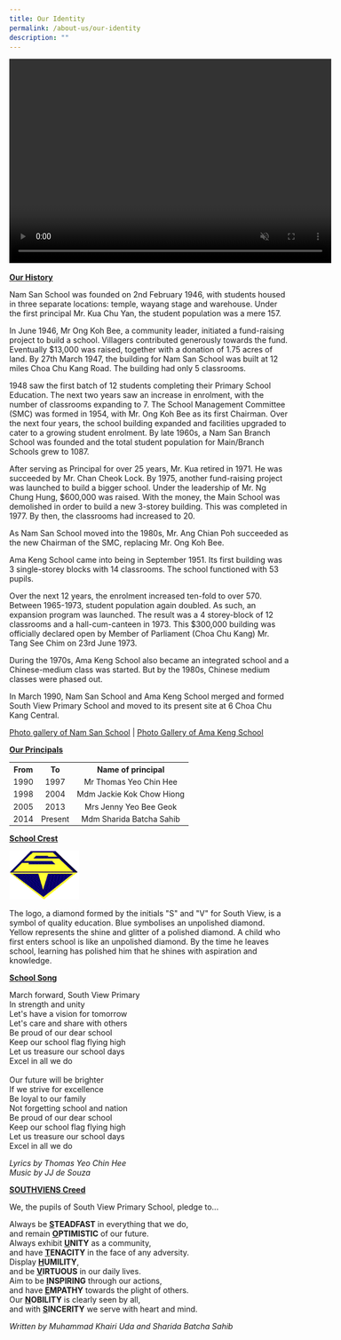 ```yaml
---
title: Our Identity
permalink: /about-us/our-identity
description: ""
---
```

<div><video preload="none" autoplay="autoplay" muted="" width="580" height="368" data-mce-fragment="1"></div></video>
<p><strong><u>Our History</u></strong></p>
<p>Nam San School was founded on 2nd February 1946, with students housed in three separate locations: temple, wayang stage and warehouse. Under the first principal Mr. Kua Chu Yan, the student population was a mere 157.</p>
<p>In June 1946, Mr Ong Koh Bee, a community leader, initiated a fund-raising project to build a school. Villagers contributed generously towards the fund. Eventually $13,000 was raised, together with a donation of 1.75 acres of land. By 27th March 1947, the building for Nam San School was built at 12 miles Choa Chu Kang Road. The building had only 5 classrooms.</p>
<p>1948 saw the first batch of 12 students completing their Primary School Education. The next two years saw an increase in enrolment, with the number of classrooms expanding to 7. The School Management Committee (SMC) was formed in 1954, with Mr. Ong Koh Bee as its first Chairman. Over the next four years, the school building expanded and facilities upgraded to cater to a growing student enrolment. By late 1960s, a Nam San Branch School was founded and the total student population for Main/Branch Schools grew to 1087.</p>
<p>After serving as Principal for over 25 years, Mr. Kua retired in 1971. He was succeeded by Mr. Chan Cheok Lock. By 1975, another fund-raising project was launched to build a bigger school. Under the leadership of Mr. Ng Chung Hung, $600,000 was raised. With the money, the Main School was demolished in order to build a new 3-storey building. This was completed in 1977. By then, the classrooms had increased to 20.</p>
<p>As Nam San School moved into the 1980s, Mr. Ang Chian Poh succeeded as the new Chairman of the SMC, replacing Mr. Ong Koh Bee.</p>
<p>Ama Keng School came into being in September 1951. Its first building was 3 single-storey blocks with 14 classrooms. The school functioned with 53 pupils.</p>
<p>Over the next 12 years, the enrolment increased ten-fold to over 570. Between 1965-1973, student population again doubled. As such, an expansion program was launched. The result was a 4 storey-block of 12 classrooms and a hall-cum-canteen in 1973. This $300,000 building was officially declared open by Member of Parliament (Choa Chu Kang) Mr. Tang See Chim on 23rd June 1973.</p>
<p>During the 1970s, Ama Keng School also became an integrated school and a Chinese-medium class was started. But by the 1980s, Chinese medium classes were phased out.</p>
<p>In March 1990, Nam San School and Ama Keng School merged and formed South View Primary School and moved to its present site at 6 Choa Chu Kang Central.&nbsp;</p>
<p><a href="/other/photo-gallery-of-nam-san-school" target="_blank" rel="noopener">Photo gallery of Nam San School</a>&nbsp;|&nbsp;<a href="/other/photo-gallery-of-ama-keng-school" target="_blank" rel="noopener"><u>Photo Gallery of Ama Keng School</u></a></p>
<p><strong><u>Our Principals</u></strong></p>
<table>
<tbody>
<tr>
<th style="text-align: center;">From</th>
<th style="text-align: center;">To</th>
<th style="text-align: center;">Name of principal</th>
</tr>
<tr>
<td style="text-align: center;">1990</td>
<td style="text-align: center;">1997</td>
<td style="text-align: center;">Mr Thomas Yeo Chin Hee</td>
</tr>
<tr>
<td style="text-align: center;">1998</td>
<td style="text-align: center;">2004</td>
<td style="text-align: center;">Mdm Jackie Kok Chow Hiong</td>
</tr>
<tr>
<td style="text-align: center;">2005</td>
<td style="text-align: center;">2013</td>
<td style="text-align: center;">Mrs Jenny Yeo Bee Geok</td>
</tr>
<tr>
<td style="text-align: center;">2014</td>
<td style="text-align: center;">Present</td>
<td style="text-align: center;">Mdm Sharida Batcha Sahib</td>
</tr>
</tbody>
</table>
<p><strong><u>School Crest</u></strong></p>
<img style="width: 25%;" src="/images/crest.gif" />
<p>The logo, a diamond formed by the initials "S" and "V" for South View, is a symbol of quality education. Blue symbolises an unpolished diamond. Yellow represents the shine and glitter of a polished diamond. A child who first enters school is like an unpolished diamond. By the time he leaves school, learning has polished him that he shines with aspiration and knowledge.</p>
<p><strong><u>School Song</u></strong></p>
<div>March forward, South View Primary</div>
<div>In strength and unity</div>
<div>Let's have a vision for tomorrow</div>
<div>Let's care and share with others</div>
<div>Be proud of our dear school</div>
<div>Keep our school flag flying high</div>
<div>Let us treasure our school days</div>
<div>Excel in all we do</div>
<div>&nbsp;</div>
<div>Our future will be brighter</div>
<div>If we strive for excellence</div>
<div>Be loyal to our family</div>
<div>Not forgetting school and nation</div>
<div>Be proud of our dear school</div>
<div>Keep our school flag flying high</div>
<div>Let us treasure our school days</div>
<div>Excel in all we do</div>
<p><em>Lyrics by Thomas Yeo Chin Hee<br />Music by JJ de Souza</em></p>
<p><strong><u>SOUTHVIENS Creed</u></strong></p>
<p>We, the pupils of South View Primary School, pledge to...</p>
<div>Always be&nbsp;<strong><u>S</u>TEADFAST</strong>&nbsp;in everything that we do,</div>
<div>and remain&nbsp;<strong><u>O</u>PTIMISTIC</strong>&nbsp;of our future.</div>
<div>Always exhibit&nbsp;<strong><u>U</u>NITY</strong>&nbsp;as a community,</div>
<div>and have&nbsp;<strong><u>T</u>ENACITY</strong>&nbsp;in the face of any adversity.</div>
<div>Display&nbsp;<strong><u>H</u>UMILITY</strong>,</div>
<div>and be&nbsp;<strong><u>V</u>IRTUOUS</strong>&nbsp;in our daily lives.</div>
<div>Aim to be&nbsp;<strong><u>I</u>NSPIRING</strong>&nbsp;through our actions,</div>
<div>and have&nbsp;<strong><u>E</u>MPATHY</strong>&nbsp;towards the plight of others.</div>
<div>Our&nbsp;<strong><u>N</u>OBILITY</strong>&nbsp;is clearly seen by all,</div>
<div>and with&nbsp;<strong><u>S</u>INCERITY</strong>&nbsp;we serve with heart and mind.</div>
<p><em>Written by Muhammad Khairi Uda and Sharida Batcha Sahib</em></p>